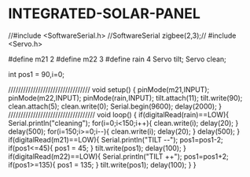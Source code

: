 # INTEGRATED-SOLAR-PANEL
//#include <SoftwareSerial.h> 
//SoftwareSerial zigbee(2,3);//
#include <Servo.h>

#define m21 2
#define m22 3
#define rain 4
Servo tilt;
Servo clean;

int pos1 = 90,i=0;

/////////////////////////////////
void setup() {
  pinMode(m21,INPUT);
  pinMode(m22,INPUT);
  pinMode(rain,INPUT);
  tilt.attach(11);
  tilt.write(90);
  clean.attach(5);
  clean.write(0);
  Serial.begin(9600);
  delay(2000);
}
///////////////////////////////////
void loop() {
  if(digitalRead(rain)==LOW){
    Serial.println("cleaning");
    for(i=0;i<150;i++){
      clean.write(i);
      delay(20);
      }
      delay(500);
    for(i=150;i>=0;i--){
      clean.write(i);
      delay(20);
      }
      delay(500);
    }
   if(digitalRead(m21)==LOW){ 
    Serial.println("TILT --");
    pos1=pos1-2; 
    if(pos1<=45){
      pos1 = 45;
      }
    tilt.write(pos1);
    delay(100);
  }
   if(digitalRead(m22)==LOW){ 
    Serial.println("TILT ++");
    pos1=pos1+2; 
     if(pos1>=135){
      pos1 = 135;
      }
    tilt.write(pos1);
    delay(100); 
  }
}
